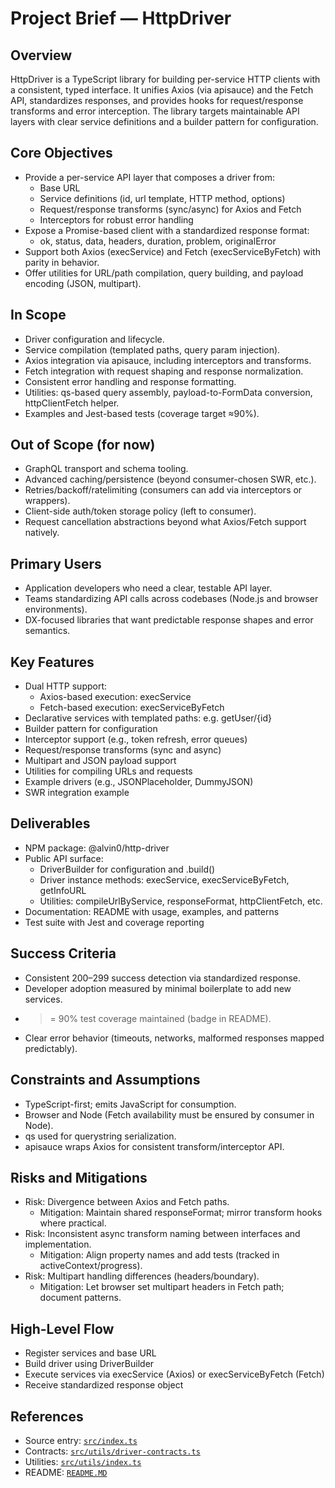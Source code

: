 # Project Brief — HttpDriver

## Overview
HttpDriver is a TypeScript library for building per-service HTTP clients with a consistent, typed interface. It unifies Axios (via apisauce) and the Fetch API, standardizes responses, and provides hooks for request/response transforms and error interception. The library targets maintainable API layers with clear service definitions and a builder pattern for configuration.

## Core Objectives
- Provide a per-service API layer that composes a driver from:
  - Base URL
  - Service definitions (id, url template, HTTP method, options)
  - Request/response transforms (sync/async) for Axios and Fetch
  - Interceptors for robust error handling
- Expose a Promise-based client with a standardized response format:
  - ok, status, data, headers, duration, problem, originalError
- Support both Axios (execService) and Fetch (execServiceByFetch) with parity in behavior.
- Offer utilities for URL/path compilation, query building, and payload encoding (JSON, multipart).

## In Scope
- Driver configuration and lifecycle.
- Service compilation (templated paths, query param injection).
- Axios integration via apisauce, including interceptors and transforms.
- Fetch integration with request shaping and response normalization.
- Consistent error handling and response formatting.
- Utilities: qs-based query assembly, payload-to-FormData conversion, httpClientFetch helper.
- Examples and Jest-based tests (coverage target ≈90%).

## Out of Scope (for now)
- GraphQL transport and schema tooling.
- Advanced caching/persistence (beyond consumer-chosen SWR, etc.).
- Retries/backoff/ratelimiting (consumers can add via interceptors or wrappers).
- Client-side auth/token storage policy (left to consumer).
- Request cancellation abstractions beyond what Axios/Fetch support natively.

## Primary Users
- Application developers who need a clear, testable API layer.
- Teams standardizing API calls across codebases (Node.js and browser environments).
- DX-focused libraries that want predictable response shapes and error semantics.

## Key Features
- Dual HTTP support:
  - Axios-based execution: execService
  - Fetch-based execution: execServiceByFetch
- Declarative services with templated paths: e.g. getUser/{id}
- Builder pattern for configuration
- Interceptor support (e.g., token refresh, error queues)
- Request/response transforms (sync and async)
- Multipart and JSON payload support
- Utilities for compiling URLs and requests
- Example drivers (e.g., JSONPlaceholder, DummyJSON)
- SWR integration example

## Deliverables
- NPM package: @alvin0/http-driver
- Public API surface:
  - DriverBuilder for configuration and .build()
  - Driver instance methods: execService, execServiceByFetch, getInfoURL
  - Utilities: compileUrlByService, responseFormat, httpClientFetch, etc.
- Documentation: README with usage, examples, and patterns
- Test suite with Jest and coverage reporting

## Success Criteria
- Consistent 200–299 success detection via standardized response.
- Developer adoption measured by minimal boilerplate to add new services.
- >= 90% test coverage maintained (badge in README).
- Clear error behavior (timeouts, networks, malformed responses mapped predictably).

## Constraints and Assumptions
- TypeScript-first; emits JavaScript for consumption.
- Browser and Node (Fetch availability must be ensured by consumer in Node).
- qs used for querystring serialization.
- apisauce wraps Axios for consistent transform/interceptor API.

## Risks and Mitigations
- Risk: Divergence between Axios and Fetch paths.
  - Mitigation: Maintain shared responseFormat; mirror transform hooks where practical.
- Risk: Inconsistent async transform naming between interfaces and implementation.
  - Mitigation: Align property names and add tests (tracked in activeContext/progress).
- Risk: Multipart handling differences (headers/boundary).
  - Mitigation: Let browser set multipart headers in Fetch path; document patterns.

## High-Level Flow
- Register services and base URL
- Build driver using DriverBuilder
- Execute services via execService (Axios) or execServiceByFetch (Fetch)
- Receive standardized response object

## References
- Source entry: [`src/index.ts`](../src/index.ts)
- Contracts: [`src/utils/driver-contracts.ts`](../src/utils/driver-contracts.ts)
- Utilities: [`src/utils/index.ts`](../src/utils/index.ts)
- README: [`README.MD`](../README.MD)